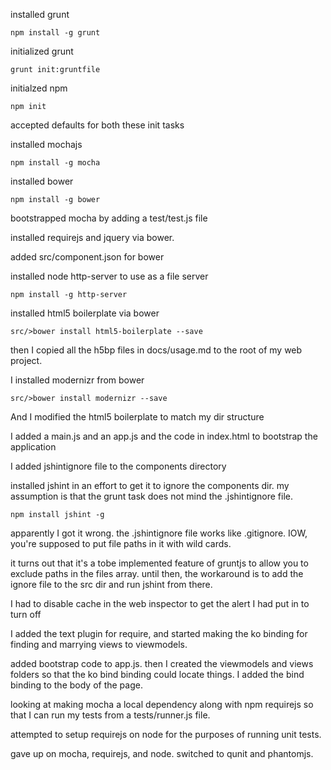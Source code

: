 installed grunt

    npm install -g grunt 
initialized grunt

    grunt init:gruntfile
initialzed npm

    npm init
accepted defaults for both these init tasks

installed mochajs

    npm install -g mocha
installed bower

    npm install -g bower

bootstrapped mocha by adding a test/test.js file

installed requirejs and jquery via bower.

added src/component.json for bower

installed node http-server to use as a file server

    npm install -g http-server

installed html5 boilerplate via bower

    src/>bower install html5-boilerplate --save

then I copied all the h5bp files in docs/usage.md to the root of my web project.

I installed modernizr from bower

    src/>bower install modernizr --save
And I modified the html5 boilerplate to match my dir structure

I added a main.js and an app.js and the code in index.html to bootstrap the application

I added jshintignore file to the components directory

installed jshint in an effort to get it to ignore the components dir.  my assumption is that the grunt
task does not mind the .jshintignore file.

    npm install jshint -g
apparently I got it wrong. the .jshintignore file works like .gitignore. IOW, you're supposed to put
file paths in it with wild cards.

it turns out that it's a tobe implemented feature of gruntjs to allow you to exclude paths in the files
array. until then, the workaround is to add the ignore file to the src dir and run jshint from there.

I had to disable cache in the web inspector to get the alert I had put in to turn off

I added the text plugin for require, and started making the ko binding for finding and marrying views
to viewmodels.

added bootstrap code to app.js.  then I created the viewmodels and views folders so that the
ko bind binding could locate things.  I added the bind binding to the body of the page.

looking at making mocha a local dependency along with npm requirejs so that I can run my tests
from a tests/runner.js file.

attempted to setup requirejs on node for the purposes of running unit tests.

gave up on mocha, requirejs, and node.  switched to qunit and phantomjs.
